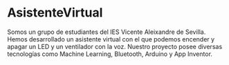 # AsistenteVirtual
Somos un grupo de estudiantes del IES Vicente Aleixandre de Sevilla. Hemos desarrollado un asistente virtual con el que podemos encender y apagar un LED y un ventilador con la voz. Nuestro proyecto posee diversas tecnologías como Machine Learning, Bluetooth, Arduino y App Inventor.

